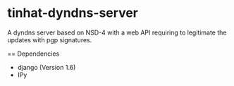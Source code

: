tinhat-dyndns-server
====================

A dyndns server based on NSD-4 with a web API requiring to legitimate the updates with pgp signatures.

== Dependencies

* django (Version 1.6)
* IPy